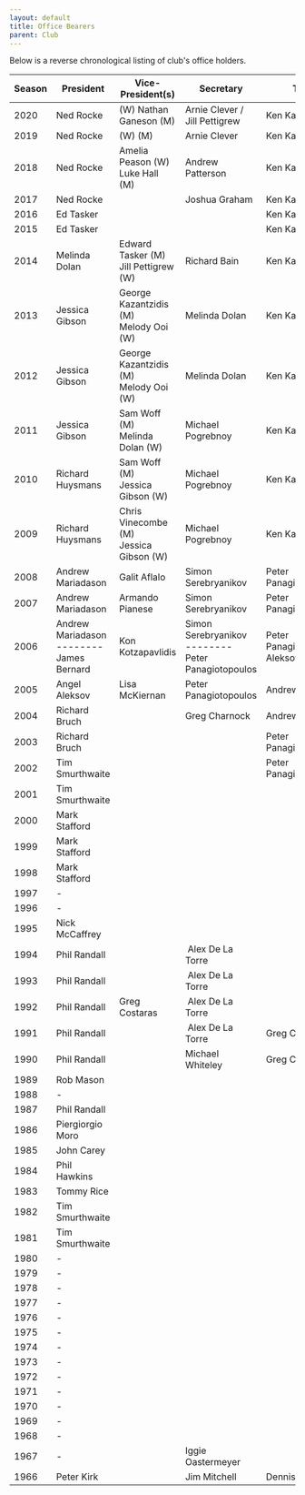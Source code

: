 ```yaml
---
layout: default
title: Office Bearers
parent: Club
---
```


Below is a reverse chronological listing of club's office holders.

| Season | President                      | Vice-President(s)                             | Secretary                                 | Treasurer                          |
|--------|--------------------------------|--------------------------------------------------|-------------------------------------------|------------------------------------|
| 2020   | Ned Rocke                      |  (W) Nathan Ganeson (M)       | Arnie Clever / Jill Pettigrew                         | Ken Kanagalinggam                  |
| 2019   | Ned Rocke                      |  (W)  (M)                                       | Arnie Clever                          | Ken Kanagalinggam                  |
| 2018   | Ned Rocke                      | Amelia Peason (W) Luke Hall (M)                 | Andrew Patterson                          | Ken Kanagalinggam                  |
| 2017   | Ned Rocke                      |                                                  | Joshua Graham                             | Ken Kanagalinggam                  |
| 2016   | Ed Tasker                      |                                                  |                                           | Ken Kanagalinggam                  |
| 2015   | Ed Tasker                      |                                                  |                                           | Ken Kanagalinggam                  |
| 2014   | Melinda Dolan                  | Edward Tasker (M)<br> Jill Pettigrew (W)         | Richard Bain                              | Ken Kanagalinggam                  |
| 2013   | Jessica Gibson                 | George Kazantzidis (M)<br> Melody Ooi (W)       | Melinda Dolan                             | Ken Kanagalinggam                  |
| 2012   | Jessica Gibson                 | George Kazantzidis (M)<br> Melody Ooi (W)       | Melinda Dolan                             | Ken Kanagalinggam                  |
| 2011   | Jessica Gibson                 | Sam Woff (M)<br>Melinda Dolan (W)               | Michael Pogrebnoy                         | Ken Kanagalinggam                  |
| 2010   | Richard Huysmans               | Sam Woff (M)<br> Jessica Gibson (W)             | Michael Pogrebnoy                         | Ken Kanagalinggam                  |
| 2009   | Richard Huysmans               | Chris Vinecombe (M)<br>Jessica Gibson (W)        | Michael Pogrebnoy                         | Ken Kanagalinggam                  |
| 2008   | Andrew Mariadason              | Galit Aflalo                                     | Simon Serebryanikov                       | Peter Panagiotopoulos              |
| 2007   | Andrew Mariadason              | Armando Pianese                                  | Simon Serebryanikov                       | Peter Panagiotopoulos              |
| 2006   | Andrew Mariadason <br>--------<br> James Bernard | Kon Kotzapavlidis                            | Simon Serebryanikov <br>--------<br> Peter Panagiotopoulos | Peter PanagiotopoulosAngel Aleksov |
| 2005   | Angel Aleksov                  | Lisa McKiernan                                   | Peter Panagiotopoulos                     | Andrew Patterson                   |
| 2004   | Richard Bruch                  |                                                  | Greg Charnock                             | Andrew Patterson                   |
| 2003   | Richard Bruch                  |                                                  |                                           | Peter Panagiotopoulos              |
| 2002   | Tim Smurthwaite                |                                                  |                                           | Peter Panagiotopoulos              |
| 2001   | Tim Smurthwaite                |                                                  |                                           |                                    |
| 2000   | Mark Stafford                  |                                                  |                                           |                                    |
| 1999   | Mark Stafford                  |                                                  |                                           |                                    |
| 1998   | Mark Stafford                  |                                                  |                                           |                                    |
| 1997   | \-                             |                                                  |                                           |                                    |
| 1996   | \-                             |                                                  |                                           |                                    |
| 1995   | Nick McCaffrey                 |                                                  |                                           |                                    |
| 1994   | Phil Randall                   |                                                  |  Alex De La Torre                         |                                    |
| 1993   | Phil Randall                   |                                                  |  Alex De La Torre                         |                                    |
| 1992   | Phil Randall                   | Greg Costaras                                    |  Alex De La Torre                         |                                    |
| 1991   | Phil Randall                   |                                                  |  Alex De La Torre                         | Greg Costaras                      |
| 1990   | Phil Randall                   |                                                  |  Michael Whiteley                         | Greg Costaras                      |
| 1989   | Rob Mason                      |                                                  |                                           |                                    |
| 1988   | \-                             |                                                  |                                           |                                    |
| 1987   | Phil Randall                   |                                                  |                                           |                                    |
| 1986   | Piergiorgio Moro               |                                                  |                                           |                                    |
| 1985   | John Carey                     |                                                  |                                           |                                    |
| 1984   | Phil Hawkins                   |                                                  |                                           |                                    |
| 1983   | Tommy Rice                     |                                                  |                                           |                                    |
| 1982   | Tim Smurthwaite                |                                                  |                                           |                                    |
| 1981   | Tim Smurthwaite                |                                                  |                                           |                                    |
| 1980   | \-                             |                                                  |                                           |                                    |
| 1979   | \-                             |                                                  |                                           |                                    |
| 1978   | \-                             |                                                  |                                           |                                    |
| 1977   | \-                             |                                                  |                                           |                                    |
| 1976   | \-                             |                                                  |                                           |                                    |
| 1975   | \-                             |                                                  |                                           |                                    |
| 1974   | \-                             |                                                  |                                           |                                    |
| 1973   | \-                             |                                                  |                                           |                                    |
| 1972   | \-                             |                                                  |                                           |                                    |
| 1971   | \-                             |                                                  |                                           |                                    |
| 1970   | \-                             |                                                  |                                           |                                    |
| 1969   | \-                             |                                                  |                                           |                                    |
| 1968   | \-                             |                                                  |                                           |                                    |
| 1967   | \-                             |                                                  | Iggie Oastermeyer                         |                                    |
| 1966   | Peter Kirk                     |                                                  | Jim Mitchell                              | Dennis Atkin                       |

